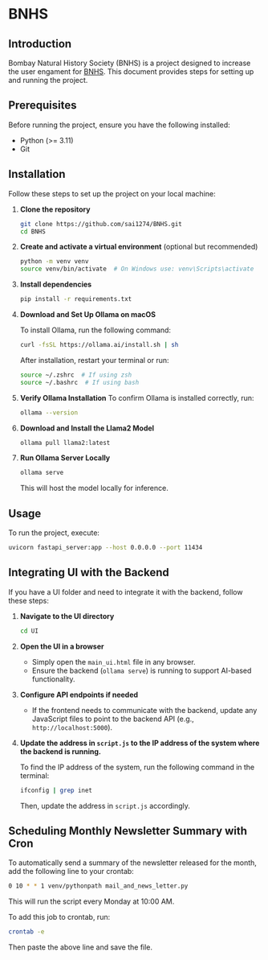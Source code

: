 # BNHS

## Introduction
 Bombay Natural History Society (BNHS) is a project designed to increase the user engament for [BNHS](https://bnhs.org/). This document provides steps for setting up and running the project.

## Prerequisites
Before running the project, ensure you have the following installed:
- Python (>= 3.11)
- Git

## Installation
Follow these steps to set up the project on your local machine:

1. **Clone the repository**
   ```sh
   git clone https://github.com/sai1274/BNHS.git
   cd BNHS
   ```

2. **Create and activate a virtual environment** (optional but recommended)
   ```sh
   python -m venv venv
   source venv/bin/activate  # On Windows use: venv\Scripts\activate
   ```

3. **Install dependencies**
   ```sh
   pip install -r requirements.txt
   ```

4. **Download and Set Up Ollama on macOS**
   
   To install Ollama, run the following command:
   ```sh
   curl -fsSL https://ollama.ai/install.sh | sh
   ```
   
   After installation, restart your terminal or run:
   ```sh
   source ~/.zshrc  # If using zsh
   source ~/.bashrc  # If using bash
   ```

5. **Verify Ollama Installation**
   To confirm Ollama is installed correctly, run:
   ```sh
   ollama --version
   ```
   
6. **Download and Install the Llama2 Model**
   ```sh
   ollama pull llama2:latest
   ```

7. **Run Ollama Server Locally**
   ```sh
   ollama serve
   ```
   This will host the model locally for inference.

## Usage
To run the project, execute:
```sh
uvicorn fastapi_server:app --host 0.0.0.0 --port 11434
```

## Integrating UI with the Backend
If you have a UI folder and need to integrate it with the backend, follow these steps:

1. **Navigate to the UI directory**
   ```sh
   cd UI
   ```

2. **Open the UI in a browser**
   - Simply open the `main_ui.html` file in any browser.
   - Ensure the backend (`ollama serve`) is running to support AI-based functionality.

3. **Configure API endpoints if needed**
   - If the frontend needs to communicate with the backend, update any JavaScript files to point to the backend API (e.g., `http://localhost:5000`).

4. **Update the address in `script.js` to the IP address of the system where the backend is running.**
   
   To find the IP address of the system, run the following command in the terminal:
   ```sh
   ifconfig | grep inet
   ```
   Then, update the address in `script.js` accordingly.

## Scheduling Monthly Newsletter Summary with Cron
To automatically send a summary of the newsletter released for the month, add the following line to your crontab:
```sh
0 10 * * 1 venv/pythonpath mail_and_news_letter.py
```
This will run the script every Monday at 10:00 AM.

To add this job to crontab, run:
```sh
crontab -e
```
Then paste the above line and save the file.